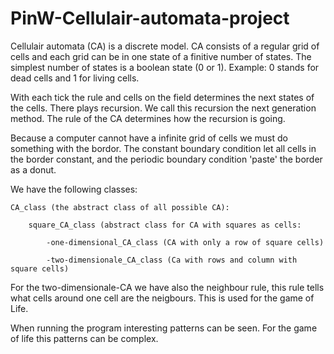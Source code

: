 # PinW-Cellulair-automata-project
Cellulair automata (CA) is a discrete model. CA consists of a regular grid of cells and each grid can 
be in one state of a finitive number of states. 
The simplest number of states is a boolean state (0 or 1). 
Example: 0 stands for dead cells and 1 for living cells.

With each tick the rule and cells on the field determines the next states of the cells. 
There plays recursion. We call this recursion the next generation method.
The rule of the CA determines how the recursion is going.

Because a computer cannot have a infinite grid of cells we must do something with the bordor. 
The constant boundary condition let all cells in the border constant, and the periodic
boundary condition 'paste' the border as a donut.

We have the following classes:

    CA_class (the abstract class of all possible CA):

        square_CA_class (abstract class for CA with squares as cells:
    
            -one-dimensional_CA_class (CA with only a row of square cells)
        
            -two-dimensionale_CA_class (Ca with rows and column with square cells)

For the two-dimensionale-CA we have also the neighbour rule, this rule tells what cells around one cell are the neigbours.
This is used for the game of Life.

When running the program interesting patterns can be seen. 
For the game of life this patterns can be complex.



